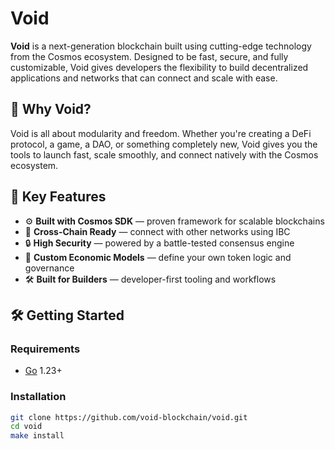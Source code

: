 # Void

**Void** is a next-generation blockchain built using cutting-edge technology from the Cosmos ecosystem. Designed to be fast, secure, and fully customizable, Void gives developers the flexibility to build decentralized applications and networks that can connect and scale with ease.

## 🌌 Why Void?

Void is all about modularity and freedom. Whether you're creating a DeFi protocol, a game, a DAO, or something completely new, Void gives you the tools to launch fast, scale smoothly, and connect natively with the Cosmos ecosystem.

## 🚀 Key Features

- ⚙️ **Built with Cosmos SDK** — proven framework for scalable blockchains
- 🔁 **Cross-Chain Ready** — connect with other networks using IBC
- 🔒 **High Security** — powered by a battle-tested consensus engine
- 🌱 **Custom Economic Models** — define your own token logic and governance
- 🛠️ **Built for Builders** — developer-first tooling and workflows

## 🛠️ Getting Started

### Requirements

- [Go](https://golang.org/dl/) 1.23+

### Installation

```bash
git clone https://github.com/void-blockchain/void.git
cd void
make install
```
